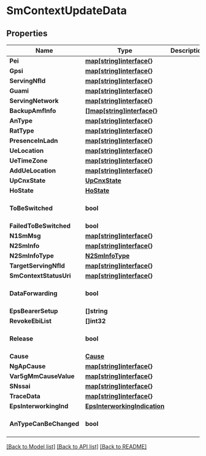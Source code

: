 # SmContextUpdateData

## Properties
Name | Type | Description | Notes
------------ | ------------- | ------------- | -------------
**Pei** | [**map[string]interface{}**](object.md) |  | [optional] 
**Gpsi** | [**map[string]interface{}**](object.md) |  | [optional] 
**ServingNfId** | [**map[string]interface{}**](object.md) |  | [optional] 
**Guami** | [**map[string]interface{}**](object.md) |  | [optional] 
**ServingNetwork** | [**map[string]interface{}**](object.md) |  | [optional] 
**BackupAmfInfo** | [**[]map[string]interface{}**](object.md) |  | [optional] 
**AnType** | [**map[string]interface{}**](object.md) |  | [optional] 
**RatType** | [**map[string]interface{}**](object.md) |  | [optional] 
**PresenceInLadn** | [**map[string]interface{}**](object.md) |  | [optional] 
**UeLocation** | [**map[string]interface{}**](object.md) |  | [optional] 
**UeTimeZone** | [**map[string]interface{}**](object.md) |  | [optional] 
**AddUeLocation** | [**map[string]interface{}**](object.md) |  | [optional] 
**UpCnxState** | [**UpCnxState**](UpCnxState.md) |  | [optional] 
**HoState** | [**HoState**](HoState.md) |  | [optional] 
**ToBeSwitched** | **bool** |  | [optional] [default to false]
**FailedToBeSwitched** | **bool** |  | [optional] 
**N1SmMsg** | [**map[string]interface{}**](object.md) |  | [optional] 
**N2SmInfo** | [**map[string]interface{}**](object.md) |  | [optional] 
**N2SmInfoType** | [**N2SmInfoType**](N2SmInfoType.md) |  | [optional] 
**TargetServingNfId** | [**map[string]interface{}**](object.md) |  | [optional] 
**SmContextStatusUri** | [**map[string]interface{}**](object.md) |  | [optional] 
**DataForwarding** | **bool** |  | [optional] [default to false]
**EpsBearerSetup** | **[]string** |  | [optional] 
**RevokeEbiList** | **[]int32** |  | [optional] 
**Release** | **bool** |  | [optional] [default to false]
**Cause** | [**Cause**](Cause.md) |  | [optional] 
**NgApCause** | [**map[string]interface{}**](object.md) |  | [optional] 
**Var5gMmCauseValue** | [**map[string]interface{}**](object.md) |  | [optional] 
**SNssai** | [**map[string]interface{}**](object.md) |  | [optional] 
**TraceData** | [**map[string]interface{}**](object.md) |  | [optional] 
**EpsInterworkingInd** | [**EpsInterworkingIndication**](EpsInterworkingIndication.md) |  | [optional] 
**AnTypeCanBeChanged** | **bool** |  | [optional] [default to false]

[[Back to Model list]](../README.md#documentation-for-models) [[Back to API list]](../README.md#documentation-for-api-endpoints) [[Back to README]](../README.md)


